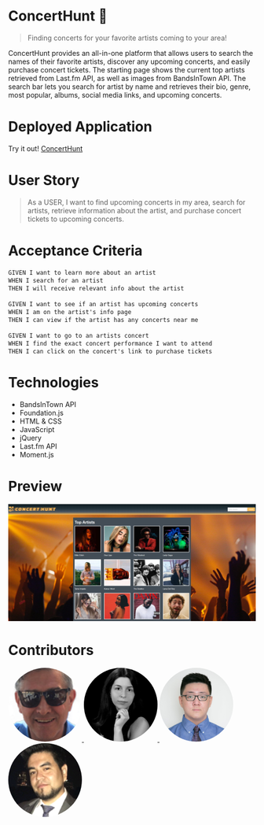 # ConcertHunt :guitar:

> Finding concerts for your favorite artists coming to your area!

ConcertHunt provides an all-in-one platform that allows users to search the names of their favorite artists, discover any upcoming concerts, and easily purchase concert tickets. The starting page shows the current top artists retrieved from Last.fm API, as well as images from BandsInTown API. The search bar lets you search for artist by name and retrieves their bio, genre, most popular, albums, social media links, and upcoming concerts.

# Deployed Application

Try it out!
[ConcertHunt](https://eshi44.github.io/Concert-Hunt/)

# User Story

> As a USER, I want to find upcoming concerts in my area, search for artists, retrieve information about the artist, and purchase concert tickets to upcoming concerts.

# Acceptance Criteria

```
GIVEN I want to learn more about an artist
WHEN I search for an artist
THEN I will receive relevant info about the artist

GIVEN I want to see if an artist has upcoming concerts
WHEN I am on the artist's info page
THEN I can view if the artist has any concerts near me

GIVEN I want to go to an artists concert
WHEN I find the exact concert performance I want to attend
THEN I can click on the concert's link to purchase tickets

```

# Technologies

- BandsInTown API
- Foundation.js
- HTML & CSS
- JavaScript
- jQuery
- Last.fm API
- Moment.js

# Preview

![Concert Hunt](/assets/images/Concert-Hunt.PNG)

# Contributors

<a href="https://github.com/tomaspz">
         <img alt="Tomás-Pérez-Zafón" src="assets/images/Tomás-Pérez-Zafón.png"
         width="150" height="150" style="border-radius:50%;">
      </a>

<a href="https://github.com/Eshi44">
         <img alt="Emerald Hamel-Iervolino" src="assets/images/Emerald-Hamel-Iervolino.jpg"
         width="150" height="150" style="border-radius:50%;">
      </a>

<a href="https://github.com/bkim377">
         <img alt="Brandon Kim" src="assets/images/Brandon-Kim.png"
         width="150" height="150" style="border-radius:50%;">
      </a>

<a href="https://github.com/noobatl">
         <img alt="JJ Villacres" src="assets/images/JJ-Villacres.png"
         width="150" height="150" style="border-radius:50%;">
      </a>

